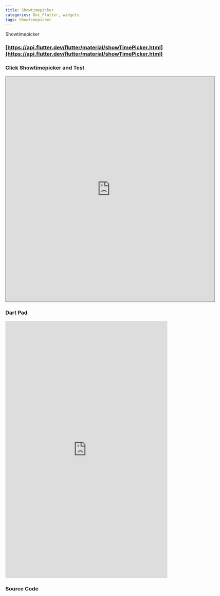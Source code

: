 ```yaml
---
title: Showtimepicker
categories: Doc_Flutter, widgets
tags: Showtimepicker
---
```

Showtimepicker

### [https://api.flutter.dev/flutter/material/showTimePicker.html](https://api.flutter.dev/flutter/material/showTimePicker.html)

### Click Showtimepicker and Test

<iframe src="https://kissthecoke.github.io/doc_flutter_samples//" style="width:650px;height:700px;border:1px solid gray"></iframe>

### Dart Pad

<iframe src="https://dartpad.dev/?id=d1d9b340be0f1550d2383732e9ef98d0" style="width:100%;height:800px;border:none"></iframe>

### Source Code


<script src="https://gist.github.com/kissthecoke/d1d9b340be0f1550d2383732e9ef98d0.js"></script>
